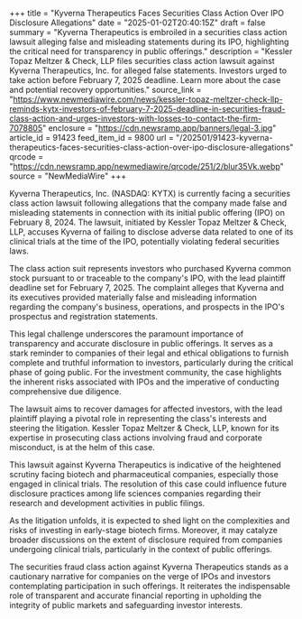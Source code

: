 +++
title = "Kyverna Therapeutics Faces Securities Class Action Over IPO Disclosure Allegations"
date = "2025-01-02T20:40:15Z"
draft = false
summary = "Kyverna Therapeutics is embroiled in a securities class action lawsuit alleging false and misleading statements during its IPO, highlighting the critical need for transparency in public offerings."
description = "Kessler Topaz Meltzer & Check, LLP files securities class action lawsuit against Kyverna Therapeutics, Inc. for alleged false statements. Investors urged to take action before February 7, 2025 deadline. Learn more about the case and potential recovery opportunities."
source_link = "https://www.newmediawire.com/news/kessler-topaz-meltzer-check-llp-reminds-kytx-investors-of-february-7-2025-deadline-in-securities-fraud-class-action-and-urges-investors-with-losses-to-contact-the-firm-7078805"
enclosure = "https://cdn.newsramp.app/banners/legal-3.jpg"
article_id = 91423
feed_item_id = 9800
url = "/202501/91423-kyverna-therapeutics-faces-securities-class-action-over-ipo-disclosure-allegations"
qrcode = "https://cdn.newsramp.app/newmediawire/qrcode/251/2/blur35Vk.webp"
source = "NewMediaWire"
+++

<p>Kyverna Therapeutics, Inc. (NASDAQ: KYTX) is currently facing a securities class action lawsuit following allegations that the company made false and misleading statements in connection with its initial public offering (IPO) on February 8, 2024. The lawsuit, initiated by Kessler Topaz Meltzer & Check, LLP, accuses Kyverna of failing to disclose adverse data related to one of its clinical trials at the time of the IPO, potentially violating federal securities laws.</p><p>The class action suit represents investors who purchased Kyverna common stock pursuant to or traceable to the company's IPO, with the lead plaintiff deadline set for February 7, 2025. The complaint alleges that Kyverna and its executives provided materially false and misleading information regarding the company's business, operations, and prospects in the IPO's prospectus and registration statements.</p><p>This legal challenge underscores the paramount importance of transparency and accurate disclosure in public offerings. It serves as a stark reminder to companies of their legal and ethical obligations to furnish complete and truthful information to investors, particularly during the critical phase of going public. For the investment community, the case highlights the inherent risks associated with IPOs and the imperative of conducting comprehensive due diligence.</p><p>The lawsuit aims to recover damages for affected investors, with the lead plaintiff playing a pivotal role in representing the class's interests and steering the litigation. Kessler Topaz Meltzer & Check, LLP, known for its expertise in prosecuting class actions involving fraud and corporate misconduct, is at the helm of this case.</p><p>This lawsuit against Kyverna Therapeutics is indicative of the heightened scrutiny facing biotech and pharmaceutical companies, especially those engaged in clinical trials. The resolution of this case could influence future disclosure practices among life sciences companies regarding their research and development activities in public filings.</p><p>As the litigation unfolds, it is expected to shed light on the complexities and risks of investing in early-stage biotech firms. Moreover, it may catalyze broader discussions on the extent of disclosure required from companies undergoing clinical trials, particularly in the context of public offerings.</p><p>The securities fraud class action against Kyverna Therapeutics stands as a cautionary narrative for companies on the verge of IPOs and investors contemplating participation in such offerings. It reiterates the indispensable role of transparent and accurate financial reporting in upholding the integrity of public markets and safeguarding investor interests.</p>